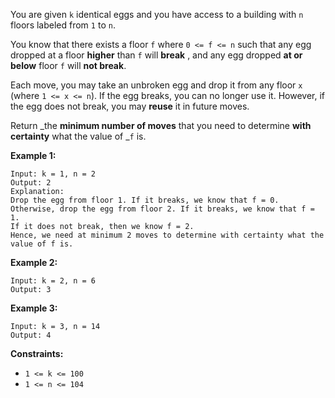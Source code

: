 You are given `k` identical eggs and you have access to a building with `n`
floors labeled from `1` to `n`.

You know that there exists a floor `f` where `0 <= f <= n` such that any egg
dropped at a floor **higher** than `f` will **break** , and any egg dropped
**at or below** floor `f` will **not break**.

Each move, you may take an unbroken egg and drop it from any floor `x` (where
`1 <= x <= n`). If the egg breaks, you can no longer use it. However, if the
egg does not break, you may **reuse** it in future moves.

Return _the **minimum number of moves** that you need to determine **with
certainty** what the value of _`f` is.



**Example 1:**

    
    
    Input: k = 1, n = 2
    Output: 2
    Explanation:
    Drop the egg from floor 1. If it breaks, we know that f = 0.
    Otherwise, drop the egg from floor 2. If it breaks, we know that f = 1.
    If it does not break, then we know f = 2.
    Hence, we need at minimum 2 moves to determine with certainty what the value of f is.
    

**Example 2:**

    
    
    Input: k = 2, n = 6
    Output: 3
    

**Example 3:**

    
    
    Input: k = 3, n = 14
    Output: 4
    



**Constraints:**

  * `1 <= k <= 100`
  * `1 <= n <= 104`

